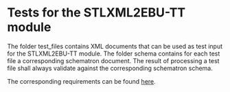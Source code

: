 # Tests for the STLXML2EBU-TT module
The folder test_files contains XML documents that can be used as test input for the STLXML2EBU-TT module. The folder schema contains for each test file a corresponding schematron document. The result of processing a test file shall always validate against the corresponding schematron schema.

The corresponding requirements can be found [here](../documentation/requirements_stlxml2ebutt.pdf).